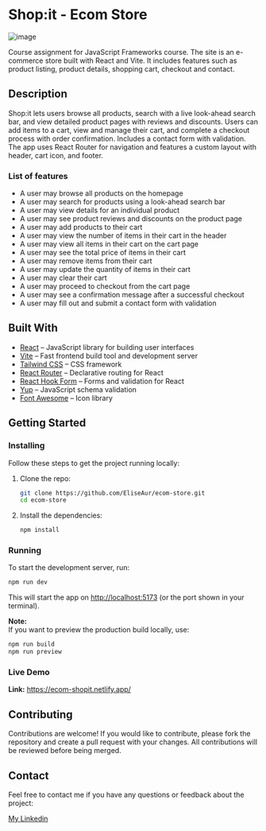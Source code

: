 # Shop:it - Ecom Store
![image](https://user-images.githubusercontent.com/52622303/164316813-4b12d99f-aeb7-4069-85cf-e72b3a50ac99.png)

Course assignment for JavaScript Frameworks course. The site is an e-commerce store built with React and Vite. It includes features such as product listing, product details, shopping cart, checkout and contact.

## Description

Shop:it lets users browse all products, search with a live look-ahead search bar, and view detailed product pages with reviews and discounts. Users can add items to a cart, view and manage their cart, and complete a checkout process with order confirmation. Includes a contact form with validation. The app uses React Router for navigation and features a custom layout with header, cart icon, and footer.

### List of features
 - A user may browse all products on the homepage
 - A user may search for products using a look-ahead search bar
 - A user may view details for an individual product
 - A user may see product reviews and discounts on the product page
 - A user may add products to their cart
 - A user may view the number of items in their cart in the header
 - A user may view all items in their cart on the cart page
 - A user may see the total price of items in their cart
 - A user may remove items from their cart
 - A user may update the quantity of items in their cart
 - A user may clear their cart
 - A user may proceed to checkout from the cart page
 - A user may see a confirmation message after a successful checkout
 - A user may fill out and submit a contact form with validation

## Built With

- [React](https://react.dev/) – JavaScript library for building user interfaces
- [Vite](https://vitejs.dev/) – Fast frontend build tool and development server
- [Tailwind CSS](https://tailwindcss.com/) – CSS framework
- [React Router](https://reactrouter.com/) – Declarative routing for React
- [React Hook Form](https://react-hook-form.com/) – Forms and validation for React
- [Yup](https://www.npmjs.com/package/yup) – JavaScript schema validation
- [Font Awesome](https://fontawesome.com/) – Icon library


## Getting Started

### Installing

Follow these steps to get the project running locally:

1. Clone the repo:

   ```bash
   git clone https://github.com/EliseAur/ecom-store.git
   cd ecom-store
   ```

2. Install the dependencies:

   ```bash
   npm install
   ```

### Running

To start the development server, run:

```bash
npm run dev
```
This will start the app on [http://localhost:5173](http://localhost:5173) (or the port shown in your terminal).

**Note:**  
If you want to preview the production build locally, use:
```bash
npm run build
npm run preview
```

### Live Demo

**Link:** https://ecom-shopit.netlify.app/

## Contributing

Contributions are welcome! If you would like to contribute, please fork the repository and create a pull request with your changes. All contributions will be reviewed before being merged.

## Contact

Feel free to contact me if you have any questions or feedback about the project:

[My Linkedin](https://www.linkedin.com/in/elise-aurtande/)

